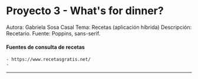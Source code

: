 # Proyecto 3 - What's for dinner?

Autora: Gabriela Sosa Casal
Tema: Recetas (aplicación híbrida)
Descripción: Recetario.
Fuente: Poppins, sans-serif.

#### Fuentes de consulta de recetas
    - https://www.recetasgratis.net/
    - 
___
